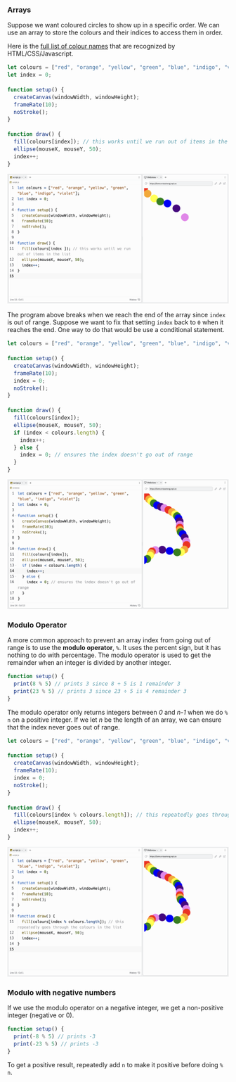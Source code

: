 ### Arrays

Suppose we want coloured circles to show up in a specific order. We can use an array to store the colours and their indices to access them in order. 

Here is the [full list of colour names](https://www.w3schools.com/colors/colors_names.asp) that are recognized by HTML/CSS/Javascript.

```js
let colours = ["red", "orange", "yellow", "green", "blue", "indigo", "violet"];
let index = 0;

function setup() {
  createCanvas(windowWidth, windowHeight);
  frameRate(10);
  noStroke();
}

function draw() {
  fill(colours[index]); // this works until we run out of items in the list
  ellipse(mouseX, mouseY, 50);
  index++;
}
```
![](../../Images/Array2.png)

The program above breaks when we reach the end of the array since `index` is out of range. Suppose we want to fix that setting `index` back to `0` when it reaches the end. One way to do that would be use a conditional statement.

```js
let colours = ["red", "orange", "yellow", "green", "blue", "indigo", "violet"];

function setup() {
  createCanvas(windowWidth, windowHeight);
  frameRate(10);
  index = 0;
  noStroke();
}

function draw() {
  fill(colours[index]);
  ellipse(mouseX, mouseY, 50);
  if (index < colours.length) {
    index++;
  } else {
    index = 0; // ensures the index doesn't go out of range
  }
}
```

![](../../Images/Array__3.png)

### Modulo Operator

A more common approach to prevent an array index from going out of range is to use the **modulo operator**, `%`. It uses the percent sign, but it has nothing to do with percentage. 
The modulo operator is used to get the remainder when an integer is divided by another integer.

```js
function setup() {
  print(8 % 5) // prints 3 since 8 ÷ 5 is 1 remainder 3
  print(23 % 5) // prints 3 since 23 ÷ 5 is 4 remainder 3
}
```

The modulo operator only returns integers between *0* and *n-1* when we do `% n` on a positive integer. If we let *n* be the length of an array, we can ensure that the index never goes out of range.

```js
let colours = ["red", "orange", "yellow", "green", "blue", "indigo", "violet"];

function setup() {
  createCanvas(windowWidth, windowHeight);
  frameRate(10);
  index = 0;
  noStroke();
}

function draw() {
  fill(colours[index % colours.length]); // this repeatedly goes through the colours in the list
  ellipse(mouseX, mouseY, 50);
  index++;
}
```

![](../../Images/Array_3.png)

### Modulo with negative numbers

If we use the modulo operator on a negative integer, we get a non-positive integer (negative or 0). 

```js
function setup() {
  print(-8 % 5) // prints -3
  print(-23 % 5) // prints -3
}
```

To get a positive result, repeatedly add `n` to make it positive before doing `% n`.
